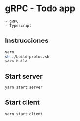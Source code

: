 # gRPC - Todo app
    - gRPC
    - Typescript

## Instrucciones

```sh
yarn
sh ./build-protos.sh
yarn build
```

## Start server

```sh
yarn start:server
```

## Start client

```sh
yarn start:client
```